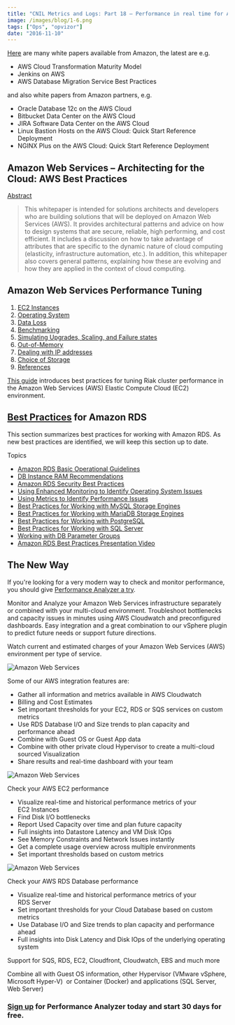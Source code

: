 ```yaml
---
title: "CNIL Metrics and Logs: Part 18 – Performance in real time for Amazon Web Services (AWS)"
image: /images/blog/1-6.png
tags: ["Ops", "opvizor"]
date: "2016-11-10"
---
```


[Here](https://aws.amazon.com/whitepapers/) are many white papers available from Amazon, the latest are e.g.

- AWS Cloud Transformation Maturity Model
- Jenkins on AWS
- AWS Database Migration Service Best Practices

and also white papers from Amazon partners, e.g.

- Oracle Database 12c on the AWS Cloud
- Bitbucket Data Center on the AWS Cloud
- JIRA Software Data Center on the AWS Cloud
- Linux Bastion Hosts on the AWS Cloud: Quick Start Reference Deployment
- NGINX Plus on the AWS Cloud: Quick Start Reference Deployment

## Amazon Web Services – Architecting for the Cloud: AWS Best Practices

[Abstract](https://d0.awsstatic.com/whitepapers/AWS_Cloud_Best_Practices.pdf) 

> This whitepaper is intended for solutions architects and developers who are building solutions that will be deployed on Amazon Web Services (AWS). It provides architectural patterns and advice on how to design systems that are secure, reliable, high performing, and cost efficient. It includes a discussion on how to take advantage of attributes that are specific to the dynamic nature of cloud computing (elasticity, infrastructure automation, etc.). In addition, this whitepaper also covers general patterns, explaining how these are evolving and how they are applied in the context of cloud computing.

## Amazon Web Services Performance Tuning

1. [EC2 Instances](http://docs.basho.com/riak/kv/2.1.4/using/performance/amazon-web-services/#ec2-instances)
2. [Operating System](http://docs.basho.com/riak/kv/2.1.4/using/performance/amazon-web-services/#operating-system)
3. [Data Loss](http://docs.basho.com/riak/kv/2.1.4/using/performance/amazon-web-services/#data-loss)
4. [Benchmarking](http://docs.basho.com/riak/kv/2.1.4/using/performance/amazon-web-services/#benchmarking)
5. [Simulating Upgrades, Scaling, and Failure states](http://docs.basho.com/riak/kv/2.1.4/using/performance/amazon-web-services/#simulating-upgrades-scaling-and-failure-states)
6. [Out-of-Memory](http://docs.basho.com/riak/kv/2.1.4/using/performance/amazon-web-services/#out-of-memory)
7. [Dealing with IP addresses](http://docs.basho.com/riak/kv/2.1.4/using/performance/amazon-web-services/#dealing-with-ip-addresses)
8. [Choice of Storage](http://docs.basho.com/riak/kv/2.1.4/using/performance/amazon-web-services/#choice-of-storage)
9. [References](http://docs.basho.com/riak/kv/2.1.4/using/performance/amazon-web-services/#references)

[This guide](http://docs.basho.com/riak/kv/2.1.4/using/performance/amazon-web-services/) introduces best practices for tuning Riak cluster performance in the Amazon Web Services (AWS) Elastic Compute Cloud (EC2) environment.

## [Best Practices](http://docs.aws.amazon.com/AmazonRDS/latest/UserGuide/CHAP_BestPractices.html) for Amazon RDS

This section summarizes best practices for working with Amazon RDS. As new best practices are identified, we will keep this section up to date.

Topics

- [Amazon RDS Basic Operational Guidelines](http://docs.aws.amazon.com/AmazonRDS/latest/UserGuide/CHAP_BestPractices.html#CHAP_BestPractices.DiskPerformance)
- [DB Instance RAM Recommendations](http://docs.aws.amazon.com/AmazonRDS/latest/UserGuide/CHAP_BestPractices.html#CHAP_BestPractices.Performance.RAM)
- [Amazon RDS Security Best Practices](http://docs.aws.amazon.com/AmazonRDS/latest/UserGuide/CHAP_BestPractices.html#CHAP_BestPractices.Security)
- [Using Enhanced Monitoring to Identify Operating System Issues](http://docs.aws.amazon.com/AmazonRDS/latest/UserGuide/CHAP_BestPractices.html#CHAP_BestPractices.EnhancedMonitoring)
- [Using Metrics to Identify Performance Issues](http://docs.aws.amazon.com/AmazonRDS/latest/UserGuide/CHAP_BestPractices.html#CHAP_BestPractices.UsingMetrics)
- [Best Practices for Working with MySQL Storage Engines](http://docs.aws.amazon.com/AmazonRDS/latest/UserGuide/CHAP_BestPractices.html#CHAP_BestPractices.MySQLStorage)
- [Best Practices for Working with MariaDB Storage Engines](http://docs.aws.amazon.com/AmazonRDS/latest/UserGuide/CHAP_BestPractices.html#CHAP_BestPractices.MariaDB)
- [Best Practices for Working with PostgreSQL](http://docs.aws.amazon.com/AmazonRDS/latest/UserGuide/CHAP_BestPractices.html#CHAP_BestPractices.PostgreSQL)
- [Best Practices for Working with SQL Server](http://docs.aws.amazon.com/AmazonRDS/latest/UserGuide/CHAP_BestPractices.html#CHAP_BestPractices.SQLServer)
- [Working with DB Parameter Groups](http://docs.aws.amazon.com/AmazonRDS/latest/UserGuide/CHAP_BestPractices.html#CHAP_BestPractices.DBParameterGroup)
- [Amazon RDS Best Practices Presentation Video](http://docs.aws.amazon.com/AmazonRDS/latest/UserGuide/CHAP_BestPractices.html#CHAP_BestPractices.Presentation)

## The New Way

If you're looking for a very modern way to check and monitor performance, you should give [Performance Analyzer a try](http://try.opvizor.com/opvizor-perfanalyzer-product-page/). 

Monitor and Analyze your Amazon Web Services infrastructure separately or combined with your multi-cloud environment. Troubleshoot bottlenecks and capacity issues in minutes using AWS Cloudwatch and preconfigured dashboards. Easy integration and a great combination to our vSphere plugin to predict future needs or support future directions.

Watch current and estimated charges of your Amazon Web Services (AWS) environment per type of service.

![Amazon Web Services](/images/blog/1-6.png)

Some of our AWS integration features are:

- Gather all information and metrics available in AWS Cloudwatch
- Billing and Cost Estimates
- Set important thresholds for your EC2, RDS or SQS services on custom metrics
- Use RDS Database I/O and Size trends to plan capacity and performance ahead
- Combine with Guest OS or Guest App data
- Combine with other private cloud Hypervisor to create a multi-cloud sourced Visualization
- Share results and real-time dashboard with your team

![Amazon Web Services](/images/blog/2-6.png)

Check your AWS EC2 performance

- Visualize real-time and historical performance metrics of your EC2 Instances
- Find Disk I/O bottlenecks
- Report Used Capacity over time and plan future capacity
- Full insights into Datastore Latency and VM Disk IOps
- See Memory Constraints and Network Issues instantly
- Get a complete usage overview across multiple environments
- Set important thresholds based on custom metrics

![Amazon Web Services](/images/blog/3.png)

Check your AWS RDS Database performance

- Visualize real-time and historical performance metrics of your RDS Server
- Set important thresholds for your Cloud Database based on custom metrics
- Use Database I/O and Size trends to plan capacity and performance ahead
- Full insights into Disk Latency and Disk IOps of the underlying operating system

Support for SQS, RDS, EC2, Cloudfront, Cloudwatch, EBS and much more

Combine all with Guest OS information, other Hypervisor (VMware vSphere, Microsoft Hyper-V)  or Container (Docker) and applications (SQL Server, Web Server)

### [Sign up](http://try.opvizor.com/opvizor-perfanalyzer-product-page/) for Performance Analyzer today and start 30 days for free.

